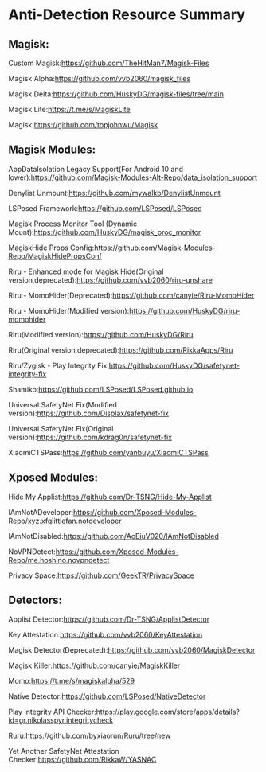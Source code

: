 # Anti-Detection Resource Summary

## Magisk:
Custom Magisk:https://github.com/TheHitMan7/Magisk-Files

Magisk Alpha:https://github.com/vvb2060/magisk_files

Magisk Delta:https://github.com/HuskyDG/magisk-files/tree/main

Magisk Lite:https://t.me/s/MagiskLite

Magisk:https://github.com/topjohnwu/Magisk

## Magisk Modules:
AppDataIsolation Legacy Support(For Android 10 and lower):https://github.com/Magisk-Modules-Alt-Repo/data_isolation_support

Denylist Unmount:https://github.com/mywalkb/DenylistUnmount

LSPosed Framework:https://github.com/LSPosed/LSPosed

Magisk Process Monitor Tool (Dynamic Mount):https://github.com/HuskyDG/magisk_proc_monitor

MagiskHide Props Config:https://github.com/Magisk-Modules-Repo/MagiskHidePropsConf

Riru - Enhanced mode for Magisk Hide(Original version,deprecated):https://github.com/vvb2060/riru-unshare

Riru - MomoHider(Deprecated):https://github.com/canyie/Riru-MomoHider

Riru - MomoHider(Modified version):https://github.com/HuskyDG/riru-momohider

Riru(Modified version):https://github.com/HuskyDG/Riru

Riru(Original version,deprecated):https://github.com/RikkaApps/Riru

Riru/Zygisk - Play Integrity Fix:https://github.com/HuskyDG/safetynet-integrity-fix

Shamiko:https://github.com/LSPosed/LSPosed.github.io

Universal SafetyNet Fix(Modified version):https://github.com/Displax/safetynet-fix

Universal SafetyNet Fix(Original version):https://github.com/kdrag0n/safetynet-fix

XiaomiCTSPass:https://github.com/yanbuyu/XiaomiCTSPass

## Xposed Modules:
Hide My Applist:https://github.com/Dr-TSNG/Hide-My-Applist

IAmNotADeveloper:https://github.com/Xposed-Modules-Repo/xyz.xfqlittlefan.notdeveloper

IAmNotDisabled:https://github.com/AoEiuV020/IAmNotDisabled

NoVPNDetect:https://github.com/Xposed-Modules-Repo/me.hoshino.novpndetect

Privacy Space:https://github.com/GeekTR/PrivacySpace

## Detectors:
Applist Detector:https://github.com/Dr-TSNG/ApplistDetector

Key Attestation:https://github.com/vvb2060/KeyAttestation

Magisk Detector(Deprecated):https://github.com/vvb2060/MagiskDetector

Magisk Killer:https://github.com/canyie/MagiskKiller

Momo:https://t.me/s/magiskalpha/529

Native Detector:https://github.com/LSPosed/NativeDetector

Play Integrity API Checker:https://play.google.com/store/apps/details?id=gr.nikolasspyr.integritycheck

Ruru:https://github.com/byxiaorun/Ruru/tree/new

Yet Another SafetyNet Attestation Checker:https://github.com/RikkaW/YASNAC
